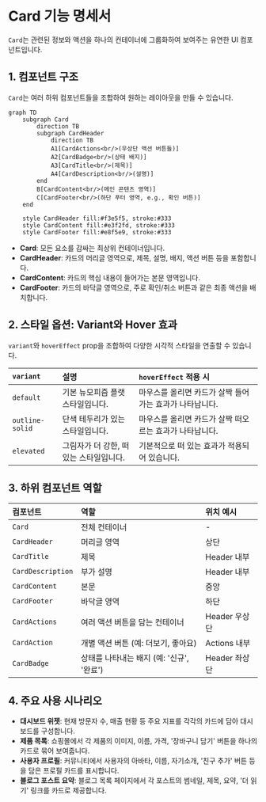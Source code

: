 # Card 기능 명세서

`Card`는 관련된 정보와 액션을 하나의 컨테이너에 그룹화하여 보여주는 유연한 UI 컴포넌트입니다.

## 1. 컴포넌트 구조

`Card`는 여러 하위 컴포넌트들을 조합하여 원하는 레이아웃을 만들 수 있습니다.

```mermaid
graph TD
    subgraph Card
        direction TB
        subgraph CardHeader
            direction TB
            A1[CardActions<br/>(우상단 액션 버튼들)]
            A2[CardBadge<br/>(상태 배지)]
            A3[CardTitle<br/>(제목)]
            A4[CardDescription<br/>(설명)]
        end
        B[CardContent<br/>(메인 콘텐츠 영역)]
        C[CardFooter<br/>(하단 푸터 영역, e.g., 확인 버튼)]
    end

    style CardHeader fill:#f3e5f5, stroke:#333
    style CardContent fill:#e3f2fd, stroke:#333
    style CardFooter fill:#e8f5e9, stroke:#333
```

- **Card**: 모든 요소를 감싸는 최상위 컨테이너입니다.
- **CardHeader**: 카드의 머리글 영역으로, 제목, 설명, 배지, 액션 버튼 등을 포함합니다.
- **CardContent**: 카드의 핵심 내용이 들어가는 본문 영역입니다.
- **CardFooter**: 카드의 바닥글 영역으로, 주로 확인/취소 버튼과 같은 최종 액션을 배치합니다.

## 2. 스타일 옵션: Variant와 Hover 효과

`variant`와 `hoverEffect` prop을 조합하여 다양한 시각적 스타일을 연출할 수 있습니다.

| `variant`       | 설명                                    | `hoverEffect` 적용 시                                   |
| :-------------- | :-------------------------------------- | :------------------------------------------------------ |
| `default`       | 기본 뉴모피즘 플랫 스타일입니다.        | 마우스를 올리면 카드가 살짝 들어가는 효과가 나타납니다. |
| `outline-solid` | 단색 테두리가 있는 스타일입니다.        | 마우스를 올리면 카드가 살짝 떠오르는 효과가 나타납니다. |
| `elevated`      | 그림자가 더 강한, 떠 있는 스타일입니다. | 기본적으로 떠 있는 효과가 적용되어 있습니다.            |

## 3. 하위 컴포넌트 역할

| 컴포넌트          | 역할                                      | 위치 예시     |
| :---------------- | :---------------------------------------- | :------------ |
| `Card`            | 전체 컨테이너                             | -             |
| `CardHeader`      | 머리글 영역                               | 상단          |
| `CardTitle`       | 제목                                      | Header 내부   |
| `CardDescription` | 부가 설명                                 | Header 내부   |
| `CardContent`     | 본문                                      | 중앙          |
| `CardFooter`      | 바닥글 영역                               | 하단          |
| `CardActions`     | 여러 액션 버튼을 담는 컨테이너            | Header 우상단 |
| `CardAction`      | 개별 액션 버튼 (예: 더보기, 좋아요)       | Actions 내부  |
| `CardBadge`       | 상태를 나타내는 배지 (예: '신규', '완료') | Header 좌상단 |

## 4. 주요 사용 시나리오

- **대시보드 위젯**: 현재 방문자 수, 매출 현황 등 주요 지표를 각각의 카드에 담아 대시보드를 구성합니다.
- **제품 목록**: 쇼핑몰에서 각 제품의 이미지, 이름, 가격, '장바구니 담기' 버튼을 하나의 카드로 묶어 보여줍니다.
- **사용자 프로필**: 커뮤니티에서 사용자의 아바타, 이름, 자기소개, '친구 추가' 버튼 등을 담은 프로필 카드를 표시합니다.
- **블로그 포스트 요약**: 블로그 목록 페이지에서 각 포스트의 썸네일, 제목, 요약, '더 읽기' 링크를 카드로 제공합니다.
